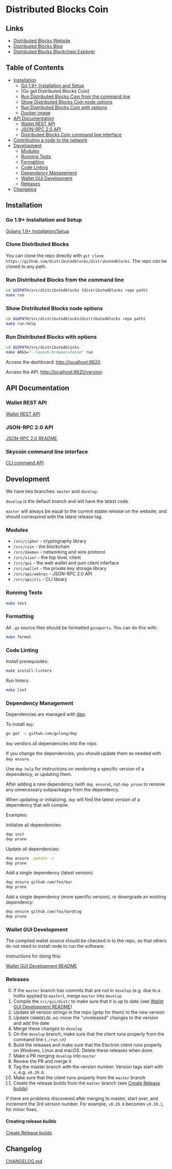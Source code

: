 # Distributed Blocks Coin

## Links

* [Distributed Blocks Website](https://distributedblocks.com)
* [Distributed Blocks Blog](https://distributedblocks.com/blog/)
* [Distributed Blocks Blockchain Explorer](http://139.162.161.41:8001/app/blocks/1)

## Table of Contents

<!-- MarkdownTOC depth="2" autolink="true" bracket="round" -->

- [Installation](#installation)
    - [Go 1.9+ Installation and Setup](#go-19-installation-and-setup)
    - [Go get Distributed Blocks Coin]
    - [Run Distributed Blocks Coin from the command line](#run-skycoin-from-the-command-line)
    - [Show Distributed Blocks Coin node options](#show-skycoin-node-options)
    - [Run Distributed Blocks Coin with options](#run-skycoin-with-options)
    - [Docker image](#docker-image)
- [API Documentation](#api-documentation)
    - [Wallet REST API](#wallet-rest-api)
    - [JSON-RPC 2.0 API](#json-rpc-20-api)
    - [Distributed Blocks Coin command line interface](#skycoin-command-line-interface)
- [Contributing a node to the network](#contributing-a-node-to-the-network)
- [Development](#development)
    - [Modules](#modules)
    - [Running Tests](#running-tests)
    - [Formatting](#formatting)
    - [Code Linting](#code-linting)
    - [Dependency Management](#dependency-management)
    - [Wallet GUI Development](#wallet-gui-development)
    - [Releases](#releases)
- [Changelog](#changelog)

<!-- /MarkdownTOC -->

## Installation

### Go 1.9+ Installation and Setup

[Golang 1.9+ Installation/Setup](./Installation.md)

### Clone Distributed Blocks


You can clone the repo directly with `git clone https://github.com/distributedblocks/distributedblocks`. The repo can be cloned to any path.

### Run Distributed Blocks from the command line

```sh
cd $GOPATH/src/distributedblocks (distributedblocks repo path)
make run
```

### Show Distributed Blocks node options

```sh
cd $GOPATH/src/distributedblocks(distributedblocks repo path)
make run-help
```

### Run Distributed Blocks with options

```sh
cd $GOPATH/src/distributedblocks
make ARGS="--launch-browser=false" run
```


Access the dashboard: [http://localhost:9620](http://localhost:9620).

Access the API: [http://localhost:9620/version](http://localhost:9620/version).

## API Documentation

### Wallet REST API

[Wallet REST API](src/gui/README.md).

### JSON-RPC 2.0 API

[JSON-RPC 2.0 README](src/api/webrpc/README.md).

### Skycoin command line interface

[CLI command API](cmd/cli/README.md).



## Development

We have two branches: `master` and `develop`.

`develop` is the default branch and will have the latest code.

`master` will always be equal to the current stable release on the website, and should correspond with the latest release tag.

### Modules

* `/src/cipher` - cryptography library
* `/src/coin` - the blockchain
* `/src/daemon` - networking and wire protocol
* `/src/visor` - the top level, client
* `/src/gui` - the web wallet and json client interface
* `/src/wallet` - the private key storage library
* `/src/api/webrpc` - JSON-RPC 2.0 API
* `/src/api/cli` - CLI library

### Running Tests

```sh
make test
```

### Formatting

All `.go` source files should be formatted `goimports`.  You can do this with:

```sh
make format
```

### Code Linting

Install prerequisites:

```sh
make install-linters
```

Run linters:

```sh
make lint
```

### Dependency Management

Dependencies are managed with [dep](https://github.com/golang/dep).

To install `dep`:

```sh
go get -u github.com/golang/dep
```

`dep` vendors all dependencies into the repo.

If you change the dependencies, you should update them as needed with `dep ensure`.

Use `dep help` for instructions on vendoring a specific version of a dependency, or updating them.

After adding a new dependency (with `dep ensure`), run `dep prune` to remove any unnecessary subpackages from the dependency.

When updating or initializing, `dep` will find the latest version of a dependency that will compile.

Examples:

Initialize all dependencies:

```sh
dep init
dep prune
```

Update all dependencies:

```sh
dep ensure -update -v
dep prune
```

Add a single dependency (latest version):

```sh
dep ensure github.com/foo/bar
dep prune
```

Add a single dependency (more specific version), or downgrade an existing dependency:

```sh
dep ensure github.com/foo/bar@tag
dep prune
```

### Wallet GUI Development

The compiled wallet source should be checked in to the repo, so that others do not need to install node to run the software.

Instructions for doing this:

[Wallet GUI Development README](src/gui/static/README.md)

### Releases

0. If the `master` branch has commits that are not in `develop` (e.g. due to a hotfix applied to `master`), merge `master` into `develop`
1. Compile the `src/gui/dist/` to make sure that it is up to date (see [Wallet GUI Development README](src/gui/static/README.md))
2. Update all version strings in the repo (grep for them) to the new version
3. Update `CHANGELOG.md`: move the "unreleased" changes to the version and add the date
4. Merge these changes to `develop`
5. On the `develop` branch, make sure that the client runs properly from the command line (`./run.sh`)
6. Build the releases and make sure that the Electron client runs properly on Windows, Linux and macOS. Delete these releases when done.
7. Make a PR merging `develop` into `master`
8. Review the PR and merge it
9. Tag the master branch with the version number. Version tags start with `v`, e.g. `v0.20.0`.
10. Make sure that the client runs properly from the `master` branch
11. Create the release builds from the `master` branch (see [Create Release builds](electron/README.md))

If there are problems discovered after merging to master, start over, and increment the 3rd version number.
For example, `v0.20.0` becomes `v0.20.1`, for minor fixes.

#### Creating release builds

[Create Release builds](electron/README.md).

## Changelog

[CHANGELOG.md](CHANGELOG.md)
